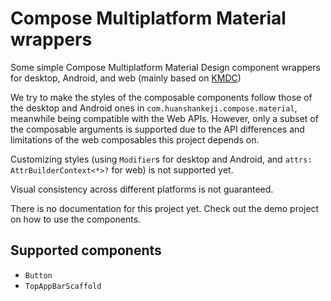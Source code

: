 # Compose Multiplatform Material wrappers

Some simple Compose Multiplatform Material Design component wrappers for desktop, Android, and web (mainly based on [KMDC](https://github.com/mpetuska/kmdc))

We try to make the styles of the composable components follow those of the desktop and Android ones in `com.huanshankeji.compose.material`, meanwhile being compatible with the Web APIs. However, only a subset of the composable arguments is supported due to the API differences and limitations of the web composables this project depends on.

Customizing styles (using `Modifier`s for desktop and Android, and `attrs: AttrBuilderContext<*>?` for web) is not supported yet.

Visual consistency across different platforms is not guaranteed.

There is no documentation for this project yet. Check out the demo project on how to use the components.

## Supported components

- `Button`
- `TopAppBarScaffold`
